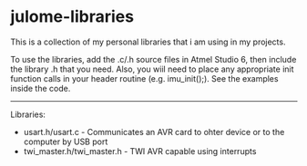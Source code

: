 julome-libraries
================

This is a collection of my personal libraries that i am using in my projects.

To use the libraries, add the .c/.h source files in Atmel Studio 6, then include the library .h that you need. Also, you wiil need to place any appropriate init function calls in your header routine (e.g. imu_init();). See the examples inside the code.

---------------------------------------------------
Libraries:

- usart.h/usart.c - Communicates an AVR card to ohter device or to the computer by USB port
- twi_master.h/twi_master.h - TWI AVR capable using interrupts
